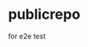 # publicrepo
for e2e test



















































































































































































































































































































































































































































































































































































































































































































































































































































































































































































































































































































































































































































































































































